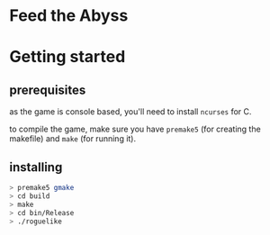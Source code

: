 # Feed the Abyss

# Getting started

## prerequisites
as the game is console based, you'll need to install `ncurses` for C.

to compile the game, make sure you have `premake5` (for creating the makefile) and `make` (for running it).

## installing
```bash
> premake5 gmake
> cd build
> make
> cd bin/Release
> ./roguelike
```